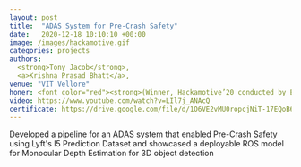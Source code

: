 ```yaml
---
layout: post
title:  "ADAS System for Pre-Crash Safety"
date:   2020-12-18 10:10:10 +00:00
image: /images/hackamotive.gif
categories: projects
authors: 
  <strong>Tony Jacob</strong>,
  <a>Krishna Prasad Bhatt</a>,
venue: "VIT Vellore"
honer: <font color="red"><strong>(Winner, Hackamotive’20 conducted by Elektrobit & VIT Vellore)</strong></font> 
video: https://www.youtube.com/watch?v=LIl7j_ANAcQ
certificate: https://drive.google.com/file/d/1O6VE2vMU0ropcjNiT-17EQoB6WP4vdBI/view?usp=sharing
---
```

Developed a pipeline for an ADAS system that enabled Pre-Crash Safety using Lyft's l5 Prediction Dataset and showcased a deployable ROS model for Monocular Depth Estimation for 3D object detection 

